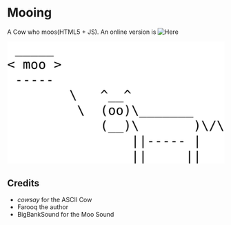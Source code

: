 # Mooing
A Cow who moos(HTML5 + JS). An online version is
![Here](http://141592653589793238462643383279502884197169399375105820974944592.princeof.space/mooing/)

![Mooing](https://github.com/farooqkz/mooing/raw/master/screenshot.png)

## Credits

 - *cowsay* for the ASCII Cow
 - Farooq the author
 - BigBankSound for the Moo Sound
